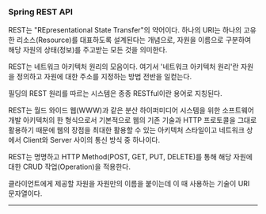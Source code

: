 ### **Spring REST API**

REST는 "REpresentational State Transfer"의 약어이다. 하나의 URI는 하나의 고유한 리소스(Resource)를 대표하도록 설계된다는 개념으로, 자원을 이름으로 구분하여 해당 자원의 상태(정보)를 주고받는 모든 것을 의미한다.

REST는 네트워크 아키텍처 원리의 모음이다. 여기서 '네트워크 아키텍처 원리'란 자원을 정의하고 자원에 대한 주소를 지정하는 방법 전반을 일컫는다.

필딩의 REST 원리를 따르는 시스템은 종종 RESTful이란 용어로 지칭된다.

REST는 월드 와이드 웹(WWW)과 같은 분산 하이퍼미디어 시스템을 위한 소프트웨어 개발 아키텍처의 한 형식으로서 기본적으로 웹의 기존 기술과 HTTP 프로토콜을 그대로 활용하기 때문에 웹의 장점을 최대한 활용할 수 있는 아키텍처 스타일이고 네트워크 상에서 Client와 Server 사이의 통신 방식 중 하나이다.

REST는  명명하고 HTTP Method(POST, GET, PUT, DELETE)를 통해 해당 자원에 대한 CRUD 작업(Operation)을 적용한다.

클라이언트에게 제공할 자원을 자원만의 이름을 붙이는데 이 때 사용하는 기술이 URI 문자열이다.
****
